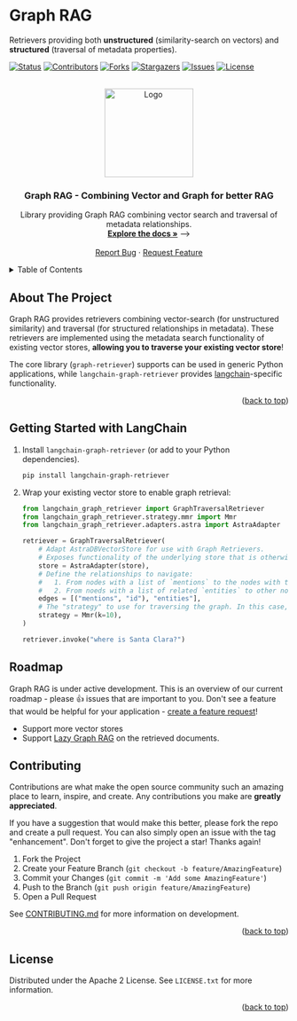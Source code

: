 # Graph RAG

Retrievers providing both **unstructured** (similarity-search on vectors) and
**structured** (traversal of metadata properties).


<!-- Improved compatibility of back to top link: See: https://github.com/othneildrew/Best-README-Template/pull/73 -->
<a id="readme-top"></a>

<!-- PROJECT SHIELDS -->
<!--
*** I'm using markdown "reference style" links for readability.
*** Reference links are enclosed in brackets [ ] instead of parentheses ( ).
*** See the bottom of this document for the declaration of the reference variables
*** for contributors-url, forks-url, etc. This is an optional, concise syntax you may use.
*** https://www.markdownguide.org/basic-syntax/#reference-style-links
-->
[![Status][status-shield]][status-url]
[![Contributors][contributors-shield]][contributors-url]
[![Forks][forks-shield]][forks-url]
[![Stargazers][stars-shield]][stars-url]
[![Issues][issues-shield]][issues-url]
[![License][license-shield]][license-url]


<!-- PROJECT LOGO -->
<br />
<div align="center">
  <a href="https://github.com/datastax/graph-rag">
    <img src="https://github.com/datastax/graph-rag/raw/main/images/logo.jpg" alt="Logo" height="160px">
  </a>

<h3 align="center">Graph RAG - Combining Vector and Graph for better RAG</h3>

  <p align="center">
    Library providing Graph RAG combining vector search and traversal of metadata relationships.
    <br />
    <a href="https://github.com/datastax/graph-rag"><strong>Explore the docs »</strong></a> -->
    <br />
    <br />
    <a href="https://github.com/datastax/graph-rag/issues">Report Bug</a>
    ·
    <a href="https://github.com/datastax/graph-rag/issues">Request Feature</a>
  </p>
</div>



<!-- TABLE OF CONTENTS -->
<details>
  <summary>Table of Contents</summary>
  <ol>
    <li><a href="#about-the-project">About The Project</a></li>
    <li><a href="#getting-started-with-langchain">Getting Started with LangChain</a></li>
    <li><a href="#roadmap">Roadmap</a></li>
    <li><a href="#contributing">Contributing</a></li>
    <li><a href="#license">License</a></li>
  </ol>
</details>



<!-- ABOUT THE PROJECT -->
## About The Project

Graph RAG provides retrievers combining vector-search (for unstructured similarity) and traversal (for structured relationships in metadata).
These retrievers are implemented using the metadata search functionality of existing vector stores, **allowing you to traverse your existing vector store**!

The core library (`graph-retriever`) supports can be used in generic Python applications, while `langchain-graph-retriever` provides [langchain](https://python.langchain.com/docs/introduction/)-specific functionality.

<p align="right">(<a href="#readme-top">back to top</a>)</p>


<!-- GETTING STARTED -->
## Getting Started with LangChain

1. Install `langchain-graph-retriever` (or add to your Python dependencies).

    ```sh
    pip install langchain-graph-retriever
    ```

1. Wrap your existing vector store to enable graph retrieval:

    ```python
    from langchain_graph_retriever import GraphTraversalRetriever
    from langchain_graph_retriever.strategy.mmr import Mmr
    from langchain_graph_retriever.adapters.astra import AstraAdapter

    retriever = GraphTraversalRetriever(
        # Adapt AstraDBVectorStore for use with Graph Retrievers.
        # Exposes functionality of the underlying store that is otherwise not available.
        store = AstraAdapter(store),
        # Define the relationships to navigate:
        #   1. From nodes with a list of `mentions` to the nodes with the corresponding `ids`.
        #   2. From noeds with a list of related `entities` to other nodes with the same entities.
        edges = [("mentions", "id"), "entities"],
        # The "strategy" to use for traversing the graph. In this case, max-marginal relevance.
        strategy = Mmr(k=10),
    )

    retriever.invoke("where is Santa Clara?")
    ```

## Roadmap

Graph RAG is under active development.
This is an overview of our current roadmap - please 👍 issues that are important to you.
Don't see a feature that would be helpful for your application - [create a feature request](https://github.com/datastax/graph-rag/issues)!

* Support more vector stores
* Support [Lazy Graph RAG](https://www.microsoft.com/en-us/research/blog/lazygraphrag-setting-a-new-standard-for-quality-and-cost/) on the retrieved
  documents.

<!-- CONTRIBUTING -->
## Contributing

Contributions are what make the open source community such an amazing place to learn, inspire, and create. Any contributions you make are **greatly appreciated**.

If you have a suggestion that would make this better, please fork the repo and create a pull request. You can also simply open an issue with the tag "enhancement".
Don't forget to give the project a star! Thanks again!

1. Fork the Project
2. Create your Feature Branch (`git checkout -b feature/AmazingFeature`)
3. Commit your Changes (`git commit -m 'Add some AmazingFeature'`)
4. Push to the Branch (`git push origin feature/AmazingFeature`)
5. Open a Pull Request

See [CONTRIBUTING.md](`CONTRIBUTING.md`) for more information on development.

<p align="right">(<a href="#readme-top">back to top</a>)</p

<!-- LICENSE -->
## License

Distributed under the Apache 2 License. See `LICENSE.txt` for more information.

<p align="right">(<a href="#readme-top">back to top</a>)</p>

[status-shield]: https://img.shields.io/github/check-runs/datastax/graph-rag/main?style=for-the-badge
[status-url]: https://github.com/datastax/graph-rag/actions/workflows/main.yml?query=branch%3Amain
[contributors-shield]: https://img.shields.io/github/contributors/datastax/graph-rag.svg?style=for-the-badge
[contributors-url]: https://github.com/datastax/graph-rag/graphs/contributors
[forks-shield]: https://img.shields.io/github/forks/datastax/graph-rag.svg?style=for-the-badge
[forks-url]: https://github.com/datastax/graph-rag/network/members
[stars-shield]: https://img.shields.io/github/stars/datastax/graph-rag.svg?style=for-the-badge
[stars-url]: https://github.com/datastax/graph-rag/stargazers
[issues-shield]: https://img.shields.io/github/issues/datastax/graph-rag/repo_name.svg?style=for-the-badge
[issues-url]: https://github.com/datastax/graph-rag/issues
[license-shield]: https://img.shields.io/github/license/datastax/graph-rag.svg?style=for-the-badge
[license-url]: https://github.com/datastax/graph-rag/blob/master/LICENSE.txt
